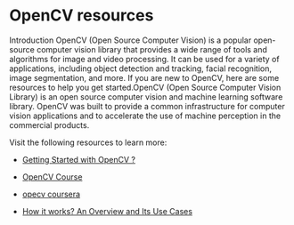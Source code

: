 # OpenCV resources

   Introduction
        OpenCV (Open Source Computer Vision) is a popular open-source computer vision library that provides a wide range of tools and algorithms for image and video processing. It can be used for a variety of applications, including object detection and tracking, facial recognition, image segmentation, and more. If you are new to OpenCV, here are some resources to help you get started.OpenCV (Open Source Computer Vision Library) is an open source computer vision and machine learning software library. OpenCV was built to provide a common infrastructure for computer vision applications and to accelerate the use of machine perception in the commercial products.

 Visit the following resources to learn more:

-  [Getting Started with OpenCV ? ](https://learnopencv.com/getting-started-with-opencv/)

- [OpenCV Course](https://youtu.be/oXlwWbU8l2o)
-  [opecv coursera ](https://in.coursera.org/projects/computer-vision-opencv-for-images)

- [How it works? An Overview and Its Use Cases](https://www.devopsschool.com/blog/what-is-opennn-and-how-it-works-an-overview-and-its-use-cases/)
